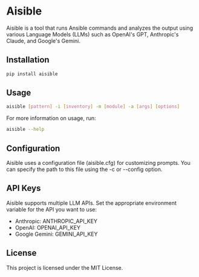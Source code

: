 # Aisible

Aisible is a tool that runs Ansible commands and analyzes the output using various Language Models (LLMs) such as OpenAI's GPT, Anthropic's Claude, and Google's Gemini.

## Installation

```bash
pip install aisible
```

## Usage
```bash
aisible [pattern] -i [inventory] -m [module] -a [args] [options]
```

For more information on usage, run:
```bash
aisible --help
```

## Configuration
Aisible uses a configuration file (aisible.cfg) for customizing prompts. You can specify the path to this file using the -c or --config option.

## API Keys
Aisible supports multiple LLM APIs. Set the appropriate environment variable for the API you want to use:

* Anthropic: ANTHROPIC_API_KEY 
* OpenAI: OPENAI_API_KEY 
* Google Gemini: GEMINI_API_KEY

## License
This project is licensed under the MIT License.
